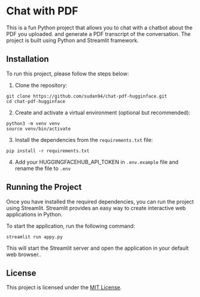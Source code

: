 # Chat with PDF

This is a fun Python project that allows you to chat with a chatbot about the PDF you uploaded. and generate a PDF transcript of the conversation. The project is built using Python and Streamlit framework.

## Installation

To run this project, please follow the steps below:

1. Clone the repository:

```shell
git clone https://github.com/sudan94/chat-pdf-hugginface.git
cd chat-pdf-hugginface
```

2. Create and activate a virtual environment (optional but recommended):

```shell
python3 -m venv venv
source venv/bin/activate
```

3. Install the dependencies from the `requirements.txt` file:

```shell
pip install -r requirements.txt
```

4. Add your HUGGINGFACEHUB_API_TOKEN in `.env.example` file and rename the file to `.env`

## Running the Project

Once you have installed the required dependencies, you can run the project using Streamlit. Streamlit provides an easy way to create interactive web applications in Python.

To start the application, run the following command:

```shell
streamlit run appy.py
```

This will start the Streamlit server and open the application in your default web browser..

## License

This project is licensed under the [MIT License](LICENSE).

